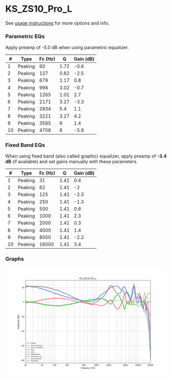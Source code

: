 # KS_ZS10_Pro_L
See [usage instructions](https://github.com/jaakkopasanen/AutoEq#usage) for more options and info.

### Parametric EQs
Apply preamp of -5.0 dB when using parametric equalizer.

|   # | Type    |   Fc (Hz) |    Q |   Gain (dB) |
|-----|---------|-----------|------|-------------|
|   1 | Peaking |        60 | 1.72 |        -0.6 |
|   2 | Peaking |       127 | 0.62 |        -2.5 |
|   3 | Peaking |       679 | 1.17 |         0.8 |
|   4 | Peaking |       998 | 3.02 |        -0.7 |
|   5 | Peaking |      1265 | 1.01 |         2.7 |
|   6 | Peaking |      2171 | 3.27 |        -3.3 |
|   7 | Peaking |      2834 | 5.4  |         1.1 |
|   8 | Peaking |      3221 | 3.27 |         4.2 |
|   9 | Peaking |      3585 | 6    |         1.4 |
|  10 | Peaking |      4708 | 6    |        -5.8 |

### Fixed Band EQs
When using fixed band (also called graphic) equalizer, apply preamp of **-3.4 dB** (if available) and set gains manually with these parameters.

|   # | Type    |   Fc (Hz) |    Q |   Gain (dB) |
|-----|---------|-----------|------|-------------|
|   1 | Peaking |        31 | 1.41 |         0.4 |
|   2 | Peaking |        62 | 1.41 |        -2   |
|   3 | Peaking |       125 | 1.41 |        -2.3 |
|   4 | Peaking |       250 | 1.41 |        -1.3 |
|   5 | Peaking |       500 | 1.41 |         0.6 |
|   6 | Peaking |      1000 | 1.41 |         2.3 |
|   7 | Peaking |      2000 | 1.41 |         0.3 |
|   8 | Peaking |      4000 | 1.41 |         1.4 |
|   9 | Peaking |      8000 | 1.41 |        -2.2 |
|  10 | Peaking |     16000 | 1.41 |         3.4 |

### Graphs
![](./KS_ZS10_Pro_L.png)
